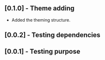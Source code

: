 ## [0.1.0] - Theme adding
- Added the theming structure.
## [0.0.2] - Testing dependencies
## [0.0.1] - Testing purpose
